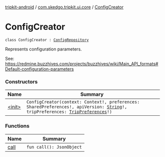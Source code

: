 [tripkit-android](../../index.md) / [com.skedgo.tripkit.ui.core](../index.md) / [ConfigCreator](./index.md)

# ConfigCreator

`class ConfigCreator : `[`ConfigRepository`](../../com.skedgo.tripkit.agenda/-config-repository/index.md)

Represents configuration parameters.

 See: https://redmine.buzzhives.com/projects/buzzhives/wiki/Main_API_formats#Default-configuration-parameters

### Constructors

| Name | Summary |
|---|---|
| [&lt;init&gt;](-init-.md) | `ConfigCreator(context: Context!, preferences: SharedPreferences!, apiVersion: `[`String`](https://kotlinlang.org/api/latest/jvm/stdlib/kotlin/-string/index.html)`!, tripPreferences: `[`TripPreferences`](../../com.skedgo.tripkit/-trip-preferences/index.md)`!)` |

### Functions

| Name | Summary |
|---|---|
| [call](call.md) | `fun call(): JsonObject` |
